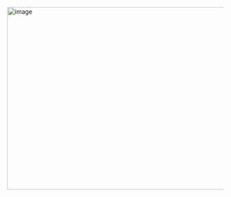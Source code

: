 <img width="1153" height="424" alt="image" src="https://github.com/user-attachments/assets/b9b298cf-4e92-45bc-bcd7-3b9d9d2712bb" />
